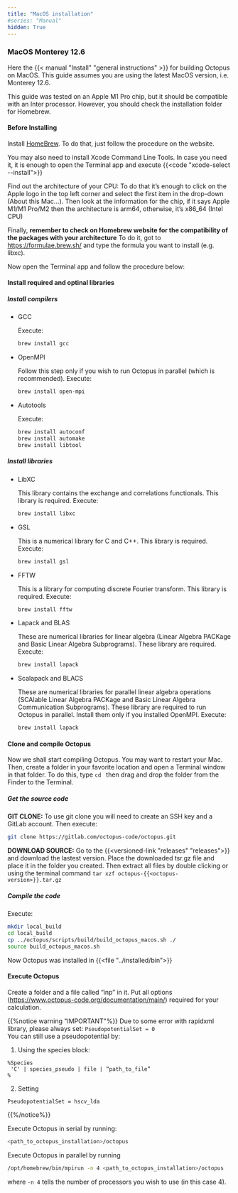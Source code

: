 ```yaml
---
title: "MacOS installation"
#series: "Manual"
hidden: True
---
```


### MacOS Monterey 12.6

Here the {{< manual "Install" "general instructions" >}} for building Octopus on MacOS. 
This guide assumes you are using the latest MacOS version, i.e. Monterey 12.6.

This guide was tested on an Apple M1 Pro chip, but it should be compatible with an Inter processor. However, you should check the installation folder for Homebrew.

#### Before Installing

Install [HomeBrew](https://brew.sh/). To do that, just follow the procedure on the website. 

You may also need to install Xcode Command Line Tools. In case you need it, it is enough to open the Terminal app and execute {{<code "xcode-select --install">}} 

Find out the architecture of your CPU: To do that it’s enough to click on the Apple logo in the top left corner and select the first item in the drop-down (About this Mac…). Then look at the information for the chip, if it says Apple M1/M1 Pro/M2 then the architecture is arm64, otherwise, it’s x86_64 (Intel CPU)

Finally, **remember to check on Homebrew website for the compatibility of the packages with your architecture** To do it, got to https://formulae.brew.sh/ and type the formula you want to install (e.g. libxc).

Now open the Terminal app and follow the procedure below:

#### Install required and optinal libraries

##### Install compilers

 * GCC

   Execute:
   ```bash
   brew install gcc
   ```

 * OpenMPI

   Follow this step only if you wish to run Octopus in parallel (which is recommended). Execute:
   ```bash
   brew install open-mpi
   ```

 * Autotools

   Execute:
   ```bash
   brew install autoconf
   brew install automake
   brew install libtool
   ```

##### Install libraries

 * LibXC
  
   This library contains the exchange and correlations functionals. This library is required. Execute:
   ```bash
   brew install libxc
   ```

 * GSL

   This is a numerical library for C and C++. This library is required. Execute:
   ```bash
   brew install gsl
   ```

 * FFTW
 
   This is a library for computing discrete Fourier transform. This library is required. Execute:
   ```bash
   brew install fftw
   ```

 * Lapack and BLAS

   These are numerical libraries for linear algebra (Linear Algebra PACKage and Basic Linear Algebra Subprograms). These library are required. Execute:
   ```bash
   brew install lapack
   ```

 * Scalapack and BLACS

   These are numerical libraries for parallel linear algebra operations (SCAlable Linear Algebra PACKage and Basic Linear Algebra Communication Subprograms). 
   These library are required to run Octopus in parallel. Install them only if you installed OpenMPI. Execute:
   ```bash
   brew install lapack
   ```

#### Clone and compile Octopus

Now we shall start compiling Octopus. You may want to restart your Mac. Then, create a folder in your favorite location and open a Terminal window in that folder. To do this, type `cd ` then drag and drop the folder from the Finder to the Terminal. <br>

##### Get the source code

**GIT CLONE:** To use git clone you will need to create an SSH key and a GitLab account. Then execute: 
```bash
git clone https://gitlab.com/octopus-code/octopus.git
```

**DOWNLOAD SOURCE:** Go to the {{<versioned-link "releases" "releases">}} and download the lastest version. 
Place the downloaded tsr.gz file and place it in the folder you created. Then extract all files by double clicking or using the terminal command `tar xzf octopus-{{<octopus-version>}}.tar.gz`

##### Compile the code

Execute:
```bash
mkdir local_build
cd local_build
cp ../octopus/scripts/build/build_octopus_macos.sh ./
source build_octopus_macos.sh
```

Now Octopus was installed in {{<file "../installed/bin">}}

#### Execute Octopus
Create a folder and a file called “inp” in it. Put all options (https://www.octopus-code.org/documentation/main/) required for your calculation.

{{%notice warning "IMPORTANT"%}}
Due to some error with rapidxml library, please always set: `PseudopotentialSet = 0` <br>
You can still use a pseudopotential by: 

 1. Using the species block:
 ```text
 %Species
  'C' | species_pseudo | file | “path_to_file”
 %
 ```
 2. Setting
 ```text
 PseudopotentialSet = hscv_lda
 ```
{{%/notice%}}

Execute Octopus in serial by running:
```bash
<path_to_octopus_installation>/octopus
```

Execute Octopus in parallel by running 
```bash
/opt/homebrew/bin/mpirun -n 4 <path_to_octopus_installation>/octopus
```
where `-n 4` tells the number of processors you wish to use (in this case 4).

